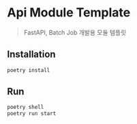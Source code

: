 # Api Module Template

> FastAPI, Batch Job 개발용 모듈 템플릿 

## Installation

```bash
poetry install
```

## Run

```bash
poetry shell
poetry run start
```
